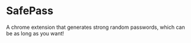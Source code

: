 # SafePass

A chrome extension that generates strong random passwords, which can be as long as you want!
